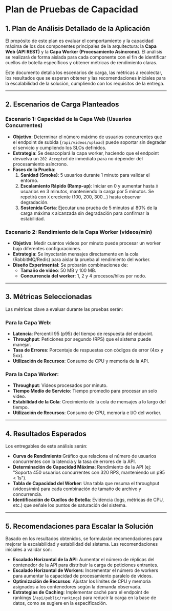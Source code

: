 # Plan de Pruebas de Capacidad

## 1. Plan de Análisis Detallado de la Aplicación

El propósito de este plan es evaluar el comportamiento y la capacidad máxima de los dos componentes principales de la arquitectura: la **Capa Web (API REST)** y la **Capa Worker (Procesamiento Asíncrono)**. El análisis se realizará de forma aislada para cada componente con el fin de identificar cuellos de botella específicos y obtener métricas de rendimiento claras.

Este documento detalla los escenarios de carga, las métricas a recolectar, los resultados que se esperan obtener y las recomendaciones iniciales para la escalabilidad de la solución, cumpliendo con los requisitos de la entrega.

---

## 2. Escenarios de Carga Planteados

### Escenario 1: Capacidad de la Capa Web (Usuarios Concurrentes)

* **Objetivo**: Determinar el número máximo de usuarios concurrentes que el endpoint de subida (`/api/videos/upload`) puede soportar sin degradar el servicio y cumpliendo los SLOs definidos.
* **Estrategia**: Se desacoplará la capa worker, haciendo que el endpoint devuelva un `202 Accepted` de inmediato para no depender del procesamiento asíncrono.
* **Fases de la Prueba**:
    1.  **Sanidad (Smoke)**: 5 usuarios durante 1 minuto para validar el entorno.
    2.  **Escalamiento Rápido (Ramp-up)**: Iniciar en 0 y aumentar hasta `X` usuarios en 3 minutos, manteniendo la carga por 5 minutos. Se repetirá con `X` creciente (100, 200, 300...) hasta observar degradación.
    3.  **Sostenida Corta**: Ejecutar una prueba de 5 minutos al 80% de la carga máxima `X` alcanzada sin degradación para confirmar la estabilidad.

### Escenario 2: Rendimiento de la Capa Worker (videos/min)

* **Objetivo**: Medir cuántos videos por minuto puede procesar un worker bajo diferentes configuraciones.
* **Estrategia**: Se inyectarán mensajes directamente en la cola (RabbitMQ/Redis) para aislar la prueba al rendimiento del worker.
* **Diseño Experimental**: Se probarán combinaciones de:
    * **Tamaño de video**: 50 MB y 100 MB.
    * **Concurrencia del worker**: 1, 2 y 4 procesos/hilos por nodo.

---

## 3. Métricas Seleccionadas

Las métricas clave a evaluar durante las pruebas serán:

### Para la Capa Web:
* **Latencia**: Percentil 95 (p95) del tiempo de respuesta del endpoint.
* **Throughput**: Peticiones por segundo (RPS) que el sistema puede manejar.
* **Tasa de Errores**: Porcentaje de respuestas con códigos de error (4xx y 5xx).
* **Utilización de Recursos**: Consumo de CPU y memoria de la API.

### Para la Capa Worker:
* **Throughput**: Videos procesados por minuto.
* **Tiempo Medio de Servicio**: Tiempo promedio para procesar un solo video.
* **Estabilidad de la Cola**: Crecimiento de la cola de mensajes a lo largo del tiempo.
* **Utilización de Recursos**: Consumo de CPU, memoria e I/O del worker.

---

## 4. Resultados Esperados

Los entregables de este análisis serán:

* **Curva de Rendimiento**:Gráfico que relaciona el número de usuarios concurrentes con la latencia y la tasa de errores de la API.
* **Determinación de Capacidad Máxima**: Rendimiento de la API (ej: "Soporta 450 usuarios concurrentes con 320 RPS, manteniendo un p95 < 1s").
* **Tabla de Capacidad del Worker**: Una tabla que resuma el throughput (videos/min) para cada combinación de tamaño de archivo y concurrencia.
* **Identificación de Cuellos de Botella**: Evidencia (logs, métricas de CPU, etc.) que señale los puntos de saturación del sistema.

---

## 5. Recomendaciones para Escalar la Solución

Basado en los resultados obtenidos, se formularán recomendaciones para mejorar la escalabilidad y estabilidad del sistema. Las recomendaciones iniciales a validar son:

* **Escalado Horizontal de la API**: Aumentar el número de réplicas del contenedor de la API para distribuir la carga de peticiones entrantes.
* **Escalado Horizontal de Workers**: Incrementar el número de workers para aumentar la capacidad de procesamiento paralelo de videos.
* **Optimización de Recursos**: Ajustar los límites de CPU y memoria asignados a los contenedores según la demanda observada.
* **Estrategias de Caching**: Implementar caché para el endpoint de rankings (`/api/public/rankings`) para reducir la carga en la base de datos, como se sugiere en la especificación.